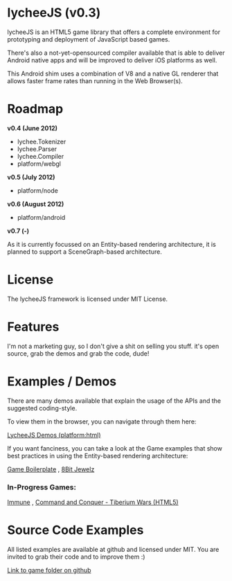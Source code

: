 
# lycheeJS (v0.3)

lycheeJS is an HTML5 game library that offers a
complete environment for prototyping and deployment
of JavaScript based games.

There's also a not-yet-opensourced compiler available
that is able to deliver Android native apps and will
be improved to deliver iOS platforms as well.

This Android shim uses a combination of V8 and a 
native GL renderer that allows faster frame rates
than running in the Web Browser(s).


# Roadmap

**v0.4 (June 2012)**

- lychee.Tokenizer
- lychee.Parser
- lychee.Compiler
- platform/webgl

**v0.5 (July 2012)**

- platform/node

**v0.6 (August 2012)**

- platform/android

**v0.7 (-)**

As it is currently focussed on an Entity-based rendering
architecture, it is planned to support a SceneGraph-based
architecture.


# License

The lycheeJS framework is licensed under MIT License.


# Features

I'm not a marketing guy, so I don't give a shit on
selling you stuff. it's open source, grab the demos
and grab the code, dude!


# Examples / Demos

There are many demos available that explain the usage
of the APIs and the suggested coding-style.

To view them in the browser, you can navigate through
them here:

[LycheeJS Demos (platform:html)](http://martens.ms/lycheeJS/demo/platform/html)


If you want fanciness, you can take a look at the Game
examples that show best practices in using the
Entity-based rendering architecture:


[Game Boilerplate](http://martens.ms/lycheeJS/game/boilerplate) ,
[8Bit Jewelz](http://martens.ms/lycheeJS/game/8bit-jewelz)

### In-Progress Games:

[Immune](http://martens.ms/lycheeJS/game/immune) ,
[Command and Conquer - Tiberium Wars (HTML5)](http://martens.ms/lycheeJS/game/tiberium)


# Source Code Examples

All listed examples are available at github and licensed under MIT.
You are invited to grab their code and to improve them :)


[Link to game folder on github](https://github.com/martensms/lycheeJS/tree/master/game)

